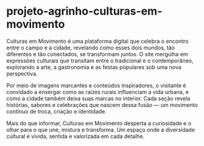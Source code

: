 # projeto-agrinho-culturas-em-movimento

Culturas em Movimento é uma plataforma digital que celebra o encontro entre o campo e a cidade, revelando como esses dois mundos, tão diferentes e tão conectados, se transformam juntos. O site mergulha em expressões culturais que transitam entre o tradicional e o contemporâneo, explorando a arte, a gastronomia e as festas populares sob uma nova perspectiva.

Por meio de imagens marcantes e conteúdos inspiradores, o visitante é convidado a enxergar como as raízes rurais influenciam a vida urbana, e como a cidade também deixa suas marcas no interior. Cada seção revela histórias, sabores e celebrações que nascem dessa fusão — um movimento contínuo de troca, criação e identidade.

Mais do que informar, Culturas em Movimento desperta a curiosidade e o olhar para o que une, mistura e transforma. Um espaço onde a diversidade cultural é vivida, sentida e valorizada em cada detalhe.
